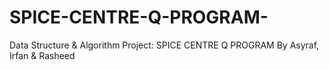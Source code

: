 # SPICE-CENTRE-Q-PROGRAM-
Data Structure &amp; Algorithm Project: SPICE CENTRE Q PROGRAM
By Asyraf, Irfan & Rasheed

